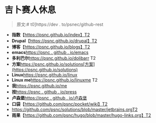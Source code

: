# 吉卜赛人休息

> 原文:# t0]https://dev . to/psnec/github-rest

*   **指数**【https://psnc.github.io/index】T2
*   **Drupal**【https://psnc.github.io/drupal】T2
*   **博客**【https://psnc.github.io/blogs】T2
*   **emacs**[https://psnc . github . io/emacs](https://psnc.github.io/emacs)
*   **多利巴尔**https://psnc.github.io/dolibarr T2
*   **方案**https://psnc.github.io/solutions[方案](https://psnc.github.io/solutions)
*   **Linux**https://psnc.github.io/linux
*   **Linux me**https://psnc.github.io/linuxme T2
*   **我**https://psnc.github.io/me
*   **按**[https://psnc . github . io/press](https://psnc.github.io/presse)
*   **卢森堡**[https://psnc . github . io/卢森堡](https://psnc.github.io/luxemburg)
*   **口袋**【https://github.com/psnc/pocket/wiki】T2
*   https://github.com/psnc/solutions/blob/master/jetbrains.orgT2
*   **雨果**【https://github.com/psnc/hugo/blob/master/hugo-links.org】T2